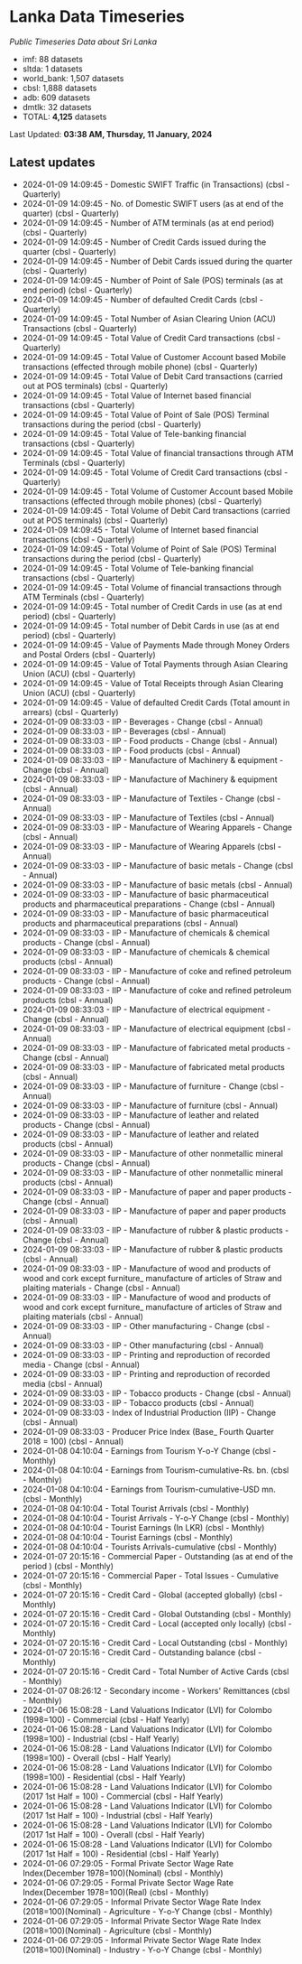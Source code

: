 # Lanka Data Timeseries
*Public Timeseries Data about Sri Lanka*

* imf: 88 datasets
* sltda: 1 datasets
* world_bank: 1,507 datasets
* cbsl: 1,888 datasets
* adb: 609 datasets
* dmtlk: 32 datasets
* TOTAL: **4,125** datasets

Last Updated: **03:38 AM, Thursday, 11 January, 2024**

## Latest updates

* 2024-01-09 14:09:45 - Domestic SWIFT Traffic (in Transactions) (cbsl - Quarterly)
* 2024-01-09 14:09:45 - No. of Domestic SWIFT users (as at end of the quarter) (cbsl - Quarterly)
* 2024-01-09 14:09:45 - Number of ATM terminals (as at end period) (cbsl - Quarterly)
* 2024-01-09 14:09:45 - Number of Credit Cards issued during the quarter (cbsl - Quarterly)
* 2024-01-09 14:09:45 - Number of Debit Cards issued during the quarter (cbsl - Quarterly)
* 2024-01-09 14:09:45 - Number of Point of Sale (POS) terminals (as at end period) (cbsl - Quarterly)
* 2024-01-09 14:09:45 - Number of defaulted Credit Cards (cbsl - Quarterly)
* 2024-01-09 14:09:45 - Total Number of Asian Clearing Union (ACU) Transactions (cbsl - Quarterly)
* 2024-01-09 14:09:45 - Total Value of Credit Card transactions (cbsl - Quarterly)
* 2024-01-09 14:09:45 - Total Value of Customer Account based Mobile transactions (effected through mobile phone) (cbsl - Quarterly)
* 2024-01-09 14:09:45 - Total Value of Debit Card transactions (carried out at POS terminals) (cbsl - Quarterly)
* 2024-01-09 14:09:45 - Total Value of Internet based financial transactions (cbsl - Quarterly)
* 2024-01-09 14:09:45 - Total Value of Point of Sale (POS) Terminal transactions during the period (cbsl - Quarterly)
* 2024-01-09 14:09:45 - Total Value of Tele-banking financial transactions (cbsl - Quarterly)
* 2024-01-09 14:09:45 - Total Value of financial transactions through ATM Terminals (cbsl - Quarterly)
* 2024-01-09 14:09:45 - Total Volume of Credit Card transactions (cbsl - Quarterly)
* 2024-01-09 14:09:45 - Total Volume of Customer Account based Mobile transactions (effected through mobile phones) (cbsl - Quarterly)
* 2024-01-09 14:09:45 - Total Volume of Debit Card transactions (carried out at POS terminals) (cbsl - Quarterly)
* 2024-01-09 14:09:45 - Total Volume of Internet based financial transactions (cbsl - Quarterly)
* 2024-01-09 14:09:45 - Total Volume of Point of Sale (POS) Terminal transactions during the period (cbsl - Quarterly)
* 2024-01-09 14:09:45 - Total Volume of Tele-banking financial transactions (cbsl - Quarterly)
* 2024-01-09 14:09:45 - Total Volume of financial transactions through ATM Terminals (cbsl - Quarterly)
* 2024-01-09 14:09:45 - Total number of Credit Cards in use (as at end period) (cbsl - Quarterly)
* 2024-01-09 14:09:45 - Total number of Debit Cards in use (as at end period) (cbsl - Quarterly)
* 2024-01-09 14:09:45 - Value of Payments Made through Money Orders and Postal Orders (cbsl - Quarterly)
* 2024-01-09 14:09:45 - Value of Total Payments through Asian Clearing Union (ACU) (cbsl - Quarterly)
* 2024-01-09 14:09:45 - Value of Total Receipts through Asian Clearing Union (ACU) (cbsl - Quarterly)
* 2024-01-09 14:09:45 - Value of defaulted Credit Cards (Total amount in arrears) (cbsl - Quarterly)
* 2024-01-09 08:33:03 - IIP - Beverages - Change (cbsl - Annual)
* 2024-01-09 08:33:03 - IIP - Beverages (cbsl - Annual)
* 2024-01-09 08:33:03 - IIP - Food products - Change (cbsl - Annual)
* 2024-01-09 08:33:03 - IIP - Food products (cbsl - Annual)
* 2024-01-09 08:33:03 - IIP - Manufacture of Machinery & equipment - Change (cbsl - Annual)
* 2024-01-09 08:33:03 - IIP - Manufacture of Machinery & equipment (cbsl - Annual)
* 2024-01-09 08:33:03 - IIP - Manufacture of Textiles - Change (cbsl - Annual)
* 2024-01-09 08:33:03 - IIP - Manufacture of Textiles (cbsl - Annual)
* 2024-01-09 08:33:03 - IIP - Manufacture of Wearing Apparels - Change (cbsl - Annual)
* 2024-01-09 08:33:03 - IIP - Manufacture of Wearing Apparels (cbsl - Annual)
* 2024-01-09 08:33:03 - IIP - Manufacture of basic metals - Change (cbsl - Annual)
* 2024-01-09 08:33:03 - IIP - Manufacture of basic metals (cbsl - Annual)
* 2024-01-09 08:33:03 - IIP - Manufacture of basic pharmaceutical products and pharmaceutical preparations - Change (cbsl - Annual)
* 2024-01-09 08:33:03 - IIP - Manufacture of basic pharmaceutical products and pharmaceutical preparations (cbsl - Annual)
* 2024-01-09 08:33:03 - IIP - Manufacture of chemicals & chemical products - Change (cbsl - Annual)
* 2024-01-09 08:33:03 - IIP - Manufacture of chemicals & chemical products (cbsl - Annual)
* 2024-01-09 08:33:03 - IIP - Manufacture of coke and refined petroleum products - Change (cbsl - Annual)
* 2024-01-09 08:33:03 - IIP - Manufacture of coke and refined petroleum products (cbsl - Annual)
* 2024-01-09 08:33:03 - IIP - Manufacture of electrical equipment - Change (cbsl - Annual)
* 2024-01-09 08:33:03 - IIP - Manufacture of electrical equipment (cbsl - Annual)
* 2024-01-09 08:33:03 - IIP - Manufacture of fabricated metal products - Change (cbsl - Annual)
* 2024-01-09 08:33:03 - IIP - Manufacture of fabricated metal products (cbsl - Annual)
* 2024-01-09 08:33:03 - IIP - Manufacture of furniture - Change (cbsl - Annual)
* 2024-01-09 08:33:03 - IIP - Manufacture of furniture (cbsl - Annual)
* 2024-01-09 08:33:03 - IIP - Manufacture of leather and related products - Change (cbsl - Annual)
* 2024-01-09 08:33:03 - IIP - Manufacture of leather and related products (cbsl - Annual)
* 2024-01-09 08:33:03 - IIP - Manufacture of other nonmetallic mineral products - Change (cbsl - Annual)
* 2024-01-09 08:33:03 - IIP - Manufacture of other nonmetallic mineral products (cbsl - Annual)
* 2024-01-09 08:33:03 - IIP - Manufacture of paper and paper products - Change (cbsl - Annual)
* 2024-01-09 08:33:03 - IIP - Manufacture of paper and paper products (cbsl - Annual)
* 2024-01-09 08:33:03 - IIP - Manufacture of rubber & plastic products - Change (cbsl - Annual)
* 2024-01-09 08:33:03 - IIP - Manufacture of rubber & plastic products (cbsl - Annual)
* 2024-01-09 08:33:03 - IIP - Manufacture of wood and products of wood and cork except furniture_ manufacture of articles of Straw and plaiting materials - Change (cbsl - Annual)
* 2024-01-09 08:33:03 - IIP - Manufacture of wood and products of wood and cork except furniture_ manufacture of articles of Straw and plaiting materials (cbsl - Annual)
* 2024-01-09 08:33:03 - IIP - Other manufacturing - Change (cbsl - Annual)
* 2024-01-09 08:33:03 - IIP - Other manufacturing (cbsl - Annual)
* 2024-01-09 08:33:03 - IIP - Printing and reproduction of recorded media - Change (cbsl - Annual)
* 2024-01-09 08:33:03 - IIP - Printing and reproduction of recorded media (cbsl - Annual)
* 2024-01-09 08:33:03 - IIP - Tobacco products - Change (cbsl - Annual)
* 2024-01-09 08:33:03 - IIP - Tobacco products (cbsl - Annual)
* 2024-01-09 08:33:03 - Index of Industrial Production (IIP) - Change (cbsl - Annual)
* 2024-01-09 08:33:03 - Producer Price Index (Base_ Fourth Quarter 2018 = 100) (cbsl - Annual)
* 2024-01-08 04:10:04 - Earnings from Tourism Y-o-Y Change (cbsl - Monthly)
* 2024-01-08 04:10:04 - Earnings from Tourism-cumulative-Rs. bn. (cbsl - Monthly)
* 2024-01-08 04:10:04 - Earnings from Tourism-cumulative-USD mn. (cbsl - Monthly)
* 2024-01-08 04:10:04 - Total Tourist Arrivals (cbsl - Monthly)
* 2024-01-08 04:10:04 - Tourist Arrivals - Y-o-Y Change (cbsl - Monthly)
* 2024-01-08 04:10:04 - Tourist Earnings (In LKR) (cbsl - Monthly)
* 2024-01-08 04:10:04 - Tourist Earnings (cbsl - Monthly)
* 2024-01-08 04:10:04 - Tourists Arrivals-cumulative (cbsl - Monthly)
* 2024-01-07 20:15:16 - Commercial Paper - Outstanding (as at end of the period ) (cbsl - Monthly)
* 2024-01-07 20:15:16 - Commercial Paper - Total Issues - Cumulative (cbsl - Monthly)
* 2024-01-07 20:15:16 - Credit Card - Global (accepted globally) (cbsl - Monthly)
* 2024-01-07 20:15:16 - Credit Card - Global Outstanding (cbsl - Monthly)
* 2024-01-07 20:15:16 - Credit Card - Local (accepted only locally) (cbsl - Monthly)
* 2024-01-07 20:15:16 - Credit Card - Local Outstanding (cbsl - Monthly)
* 2024-01-07 20:15:16 - Credit Card - Outstanding balance (cbsl - Monthly)
* 2024-01-07 20:15:16 - Credit Card - Total Number of Active Cards (cbsl - Monthly)
* 2024-01-07 08:26:12 - Secondary income - Workers' Remittances (cbsl - Monthly)
* 2024-01-06 15:08:28 - Land Valuations Indicator (LVI) for Colombo (1998=100) - Commercial (cbsl - Half Yearly)
* 2024-01-06 15:08:28 - Land Valuations Indicator (LVI) for Colombo (1998=100) - Industrial (cbsl - Half Yearly)
* 2024-01-06 15:08:28 - Land Valuations Indicator (LVI) for Colombo (1998=100) - Overall (cbsl - Half Yearly)
* 2024-01-06 15:08:28 - Land Valuations Indicator (LVI) for Colombo (1998=100) - Residential (cbsl - Half Yearly)
* 2024-01-06 15:08:28 - Land Valuations Indicator (LVI) for Colombo (2017 1st Half = 100) - Commercial (cbsl - Half Yearly)
* 2024-01-06 15:08:28 - Land Valuations Indicator (LVI) for Colombo (2017 1st Half = 100) - Industrial (cbsl - Half Yearly)
* 2024-01-06 15:08:28 - Land Valuations Indicator (LVI) for Colombo (2017 1st Half = 100) - Overall (cbsl - Half Yearly)
* 2024-01-06 15:08:28 - Land Valuations Indicator (LVI) for Colombo (2017 1st Half = 100) - Residential (cbsl - Half Yearly)
* 2024-01-06 07:29:05 - Formal Private Sector Wage Rate Index(December 1978=100)(Nominal) (cbsl - Monthly)
* 2024-01-06 07:29:05 - Formal Private Sector Wage Rate Index(December 1978=100)(Real) (cbsl - Monthly)
* 2024-01-06 07:29:05 - Informal Private Sector Wage Rate Index (2018=100)(Nominal) - Agriculture - Y-o-Y Change (cbsl - Monthly)
* 2024-01-06 07:29:05 - Informal Private Sector Wage Rate Index (2018=100)(Nominal) - Agriculture (cbsl - Monthly)
* 2024-01-06 07:29:05 - Informal Private Sector Wage Rate Index (2018=100)(Nominal) - Industry - Y-o-Y Change (cbsl - Monthly)